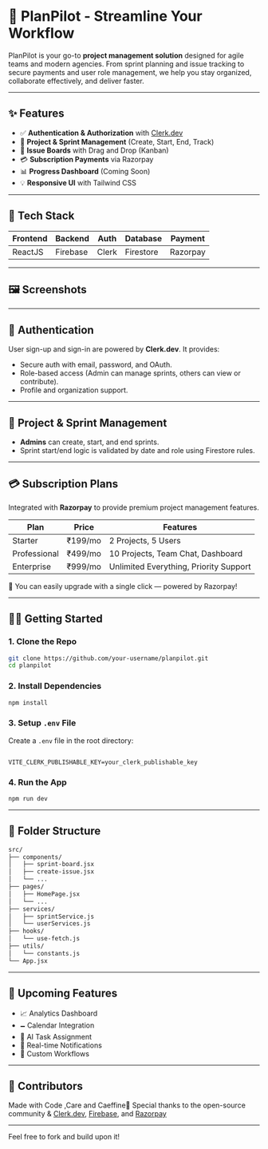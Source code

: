 # 🚀 PlanPilot - Streamline Your Workflow



PlanPilot is your go-to **project management solution** designed for agile teams and modern agencies. From sprint planning and issue tracking to secure payments and user role management, we help you stay organized, collaborate effectively, and deliver faster.

---

## ✨ Features

* ✅ **Authentication & Authorization** with [Clerk.dev](https://clerk.dev)
* 👋 **Project & Sprint Management** (Create, Start, End, Track)
* 💬 **Issue Boards** with Drag and Drop (Kanban)
* 💳 **Subscription Payments** via Razorpay
* 📊 **Progress Dashboard** (Coming Soon)
* 💡 **Responsive UI** with Tailwind CSS

---

## 🧱 Tech Stack

| Frontend | Backend  | Auth  | Database  | Payment  |
| -------- | -------- | ----- | --------- | -------- |
| ReactJS  | Firebase | Clerk | Firestore | Razorpay |

---

## 🖼️ Screenshots



---

## 🔐 Authentication

User sign-up and sign-in are powered by **Clerk.dev**. It provides:

* Secure auth with email, password, and OAuth.
* Role-based access (Admin can manage sprints, others can view or contribute).
* Profile and organization support.

---

## 💼 Project & Sprint Management

* **Admins** can create, start, and end sprints.
* Sprint start/end logic is validated by date and role using Firestore rules.

---

## 💳 Subscription Plans

Integrated with **Razorpay** to provide premium project management features.

| Plan         | Price   | Features                               |
| ------------ | ------- | -------------------------------------- |
| Starter      | ₹199/mo | 2 Projects, 5 Users                    |
| Professional | ₹499/mo | 10 Projects, Team Chat, Dashboard      |
| Enterprise   | ₹999/mo | Unlimited Everything, Priority Support |

🔘 You can easily upgrade with a single click — powered by Razorpay!

---

## 🧑‍💻 Getting Started

### 1. Clone the Repo

```bash
git clone https://github.com/your-username/planpilot.git
cd planpilot
```

### 2. Install Dependencies

```bash
npm install
```

### 3. Setup `.env` File

Create a `.env` file in the root directory:

```env

VITE_CLERK_PUBLISHABLE_KEY=your_clerk_publishable_key

```

### 4. Run the App

```bash
npm run dev
```

---

## 📌 Folder Structure

```bash
src/
├── components/
│   ├── sprint-board.jsx
│   ├── create-issue.jsx
│   └── ...
├── pages/
│   ├── HomePage.jsx
│   └── ...
├── services/
│   ├── sprintService.js
│   └── userServices.js
├── hooks/
│   └── use-fetch.js
├── utils/
│   └── constants.js
└── App.jsx
```

---

## 📌 Upcoming Features

* 📈 Analytics Dashboard
* 🗕️ Calendar Integration
* 🧠 AI Task Assignment
* 🔔 Real-time Notifications
* 🦴 Custom Workflows


---

## 🤝 Contributors
Made with Code ,Care and Caeffine🍵
Special thanks to the open-source community & [Clerk.dev](https://clerk.dev), [Firebase](https://firebase.google.com), and [Razorpay](https://razorpay.com)

---

Feel free to fork and build upon it!
